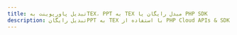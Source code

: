 ---title: تبدیل پاورپوینت بهTEX، PPT به TEX مبدل رایگان یا PHP SDKdescription: تبدیل رایگانPPT به TEX با استفاده از PHP Cloud APIs & SDK. همچنین اسناد Microsoft PowerPoint را در Cloud ایجاد، ویرایش و رندر کنید.---